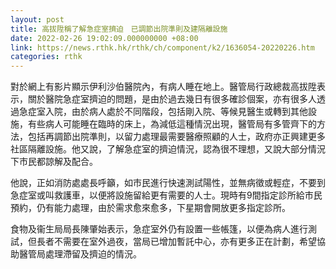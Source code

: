 ```yaml
---
layout: post
title: 高拔陞稱了解急症室擠迫　已調節出院準則及建隔離設施
date: 2022-02-26 19:02:09.000000000 +08:00
link: https://news.rthk.hk/rthk/ch/component/k2/1636054-20220226.htm
categories: rthk
---
```


對於網上有影片顯示伊利沙伯醫院內，有病人睡在地上。醫管局行政總裁高拔陞表示，關於醫院急症室擠迫的問題，是由於過去幾日有很多確診個案，亦有很多人透過急症室入院，由於病人處於不同階段，包括剛入院、等候見醫生或轉到其他設施，有些病人可能睡在臨時的床上，為減低這種情況出現，醫管局有多管齊下的方法，包括再調節出院準則，以留力處理最需要醫療照顧的人士，政府亦正興建更多社區隔離設施。他又說，了解急症室的擠迫情況，認為很不理想，又說大部分情況下市民都諒解及配合。

他說，正如消防處處長呼籲，如市民進行快速測試陽性，並無病徵或輕症，不要到急症室或叫救護車，以便將設施留給更有需要的人士。現時有9間指定診所給市民預約，仍有能力處理，由於需求愈來愈多，下星期會開放更多指定診所。

食物及衞生局局長陳肇始表示，急症室外仍有設置一些帳篷，以便為病人進行測試，但長者不需要在室外過夜，當局已增加暫託中心，亦有更多正在計劃，希望協助醫管局處理滯留及擠迫的情況。
